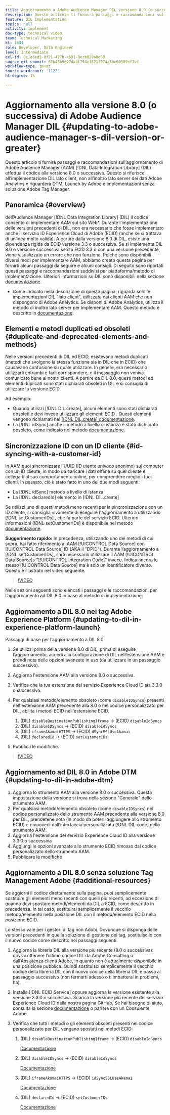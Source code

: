 ```yaml
---
title: Aggiornamento a Adobe Audience Manager DIL versione 8.0 (o successiva)
description: Questo articolo ti fornirà passaggi e raccomandazioni sull’aggiornamento del codice Adobe Audience Manager (AAM) Data Integration Library (DIL) alla versione 8.0 o successiva. Questo si riferisce all’implementazione DIL lato client, non all’inoltro lato server dei dati Adobe Analytics e riguarderà DTM, Launch by Adobe e implementazioni senza soluzione Adobe Tag Manager.
feature: DIL Implementation
topics: null
activity: implement
doc-type: technical video
team: Technical Marketing
kt: 1841
role: Developer, Data Engineer
level: Intermediate
exl-id: 8c1e6ed5-0f21-427b-a681-0ecb020a0e60
source-git-commit: 62b43b5627dabf754cf821f974a56c60989ef7ef
workflow-type: tm+mt
source-wordcount: '1122'
ht-degree: 1%

---
```


# Aggiornamento alla versione 8.0 (o successiva) di Adobe Audience Manager DIL {#updating-to-adobe-audience-manager-s-dil-version-or-greater}

Questo articolo ti fornirà passaggi e raccomandazioni sull’aggiornamento di Adobe Audience Manager (AAM) [!DNL Data Integration Library] (DIL) effettua il codice alla versione 8.0 o successiva. Questo si riferisce all’implementazione DIL lato client, non all’inoltro lato server dei dati Adobe Analytics e riguarderà DTM, Launch by Adobe e implementazioni senza soluzione Adobe Tag Manager.

## Panoramica {#overview}

dell’Audience Manager [!DNL Data Integration Library] (DIL) il codice consente di implementare AAM sul sito Web*. Durante l’implementazione delle versioni precedenti di DIL, non era necessario che fosse implementato anche il servizio ID Experience Cloud di Adobe (ECID) (anche se si trattava di un’idea molto valida). A partire dalla versione 8.0 di DIL, esiste una dipendenza rigida da ECID versione 3.3 o successiva. Se si implementa DIL 8.0 o versione successiva senza ECID 3.3 o con una versione precedente, viene visualizzato un errore che non funziona. Poiché sono disponibili diversi modi per implementare AAM, abbiamo creato questa pagina per fornirti alcuni passaggi da seguire e alcuni consigli. Di seguito sono riportati questi passaggi e raccomandazioni suddivisi per piattaforma/metodo di implementazione. Ulteriori informazioni su DIL sono disponibili nella sezione [documentazione](https://experienceleague.adobe.com/docs/audience-manager/user-guide/dil-api/dil-overview.html?lang=en).

* Come indicato nella descrizione di questa pagina, riguarda solo le implementazioni DIL &quot;lato client&quot;, utilizzate dai clienti AAM che non dispongono di Adobe Analytics. Se disponi di Adobe Analytics, utilizza il metodo di inoltro lato server per implementare AAM. Questo metodo è descritto in [documentazione](https://experienceleague.adobe.com/docs/analytics/admin/admin-tools/server-side-forwarding/ssf.html).

## Elementi e metodi duplicati ed obsoleti {#duplicate-and-deprecated-elements-and-methods}

Nelle versioni precedenti di DIL ed ECID, esistevano metodi duplicati (metodi che svolgono la stessa funzione sia in DIL che in ECID) che causavano confusione su quale utilizzare. In genere, era necessario utilizzarli entrambi e farli corrispondere, e il messaggio non veniva comunicato bene ai nostri clienti. A partire da DIL 8.0, questi metodi ed elementi duplicati sono stati dichiarati obsoleti in DIL e si consiglia di utilizzare la versione ECID.

Ad esempio:

* Quando utilizzi [!DNL DIL.create], alcuni elementi sono stati dichiarati obsoleti e devi invece utilizzare gli elementi ECID . Questi elementi vengono richiamati nel [[!DNL DIL.create] documentazione](https://experienceleague.adobe.com/docs/audience-manager/user-guide/dil-api/class-level-dil-methods/dil-create.html).
* La [!DNL idSync] anche il metodo a livello di istanza è stato dichiarato obsoleto, come indicato nel metodo [documentazione](https://experienceleague.adobe.com/docs/audience-manager/user-guide/dil-api/dil-instance-methods.html).

## Sincronizzazione ID con un ID cliente {#id-syncing-with-a-customer-id}

In AAM puoi sincronizzare l’UUID (ID utente univoco anonimo) sul computer con un ID cliente, in modo da caricare i dati offline su quel cliente e collegarli al suo comportamento online, per comprendere meglio i tuoi clienti. In passato, ciò è stato fatto in uno dei due modi seguenti:

* La [!DNL idSync] metodo a livello di istanza
* La [!DNL declaredId] elemento in [!DNL DIL.create]

Se utilizzi uno di questi metodi meno recenti per la sincronizzazione con un ID cliente, si consiglia vivamente di eseguire l&#39;aggiornamento a utilizzando [!DNL setCustomerIDs] , che fa parte del servizio ECID. Ulteriori informazioni [!DNL setCustomerIDs] è disponibile nel metodo [documentazione](https://experienceleague.adobe.com/docs/id-service/using/id-service-api/methods/setcustomerids.html).

**Suggerimento rapido:** In precedenza, utilizzando uno dei metodi di cui sopra, hai fatto riferimento al AAM [!UICONTROL Data Source] con [!UICONTROL Data Source] ID (AKA il &quot;DPID&quot;). Durante l’aggiornamento a [!DNL setCustomerIDs], sarà necessario utilizzare il AAM [!UICONTROL Data Source]s &quot;[!UICONTROL Integration Code]&quot; invece. Indica ancora lo stesso [!UICONTROL Data Source] ma è solo un identificatore diverso. Questo è illustrato nel video seguente.

>[!VIDEO](https://video.tv.adobe.com/v/23873/?quality=12)

Nelle sezioni seguenti sono elencati i passaggi e le raccomandazioni per l’aggiornamento ad DIL 8.0 in base al metodo di implementazione:

## Aggiornamento a DIL 8.0 nei tag Adobe Experience Platform {#updating-to-dil-in-experience-platform-launch}

Passaggi di base per l’aggiornamento a DIL 8.0

1. Se utilizzi prima della versione 8.0 di DIL, prima di eseguire l’aggiornamento, accedi alla configurazione di DIL nell’estensione AAM e prendi nota delle opzioni avanzate in uso (da utilizzare in un passaggio successivo).
1. Aggiorna l&#39;estensione AAM alla versione 8.0 o successiva.
1. Verifica che la tua estensione del servizio Experience Cloud ID sia 3.3.0 o successiva.
1. Per qualsiasi metodo/elemento obsoleto (come `disableIDSyncs`) presenti nell&#39;estensione AAM precedente alla 8.0 o nel codice personalizzato per DIL, abilita i metodi ECID nell&#39;estensione ECID.

   1. (DIL) `disableDestinationPublishingIframe` -> (ECID) `disableIdSyncs`
   1. (DIL) `disableIDSyncs` -> (ECID) `disableIdSyncs`
   1. (DIL) `iframeAkamaiHTTPS` -> (ECID) `dSyncSSLUseAkamai`
   1. (DIL) `declaredId` -> (ECID) `setCustomerIDs`

1. Pubblica le modifiche.

>[!VIDEO](https://video.tv.adobe.com/v/23874/?quality=12)

## Aggiornamento ad DIL 8.0 in Adobe DTM {#updating-to-dil-in-adobe-dtm}

1. Aggiorna lo strumento AAM alla versione 8.0 o successiva. Questa impostazione della versione si trova nella sezione &quot;Generale&quot; dello strumento AAM.
1. Per qualsiasi metodo/elemento obsoleto (come `disableIDSyncs`) nel codice personalizzato dello strumento AAM precedente alla versione 8.0 per DIL, prendetene nota (in modo da poterli aggiungere allo strumento ECID) e rimuoverli dall’interfaccia personalizzata [!DNL DIL code] nello strumento AAM.
1. Aggiorna l&#39;estensione del servizio Experience Cloud ID alla versione 3.3.0 o successiva
1. Aggiungi le opzioni avanzate allo strumento ECID rimosso dal codice personalizzato dello strumento AAM.
1. Pubblicare le modifiche

## Aggiornamento a DIL 8.0 senza soluzione Tag Management Adobe {#additional-resources}

Se aggiorni il codice direttamente sulla pagina, puoi semplicemente sostituire gli elementi meno recenti con quelli più recenti, ad eccezione di quando devi spostare metodi/elementi da DIL a ECID, come descritto in precedenza. In tal caso, sostituirai semplicemente il vecchio metodo/elemento nella posizione DIL con il metodo/elemento ECID nella posizione ECID.

Lo stesso vale per i gestori di tag non Adobi. Dovunque si disponga delle versioni precedenti in quella soluzione di gestione dei tag, sostituiscilo con il nuovo codice come descritto nei passaggi seguenti.

1. Aggiorna la libreria DIL alla versione più recente (8.0 o successiva): dovrai ottenere l’ultimo codice DIL da Adobe Consulting o dall’Assistenza clienti Adobe, in quanto non è attualmente disponibile in una posizione pubblica. Quindi sostituisci semplicemente il vecchio codice della libreria DIL con il nuovo codice della libreria DIL e passa al passaggio successivo (non fermarti adesso o ti imbatterai in problemi, ha).
1. Installa [!DNL ECID Service] oppure aggiorna la versione esistente alla versione 3.3.0 o successiva. Scarica la versione più recente del servizio Experience Cloud ID [dalla nostra pagina GitHub](https://github.com/Adobe-Marketing-Cloud/id-service/releases). Se hai bisogno di aiuto, consulta la sezione [documentazione](https://experienceleague.adobe.com/docs/id-service/using/home.html) o parlare con un Consulente Adobe.

1. Verifica che tutti i metodi o gli elementi obsoleti presenti nel codice personalizzato per DIL vengano spostati nei metodi ECID:

   1. (DIL) `disableDestinationPublishingIframe` -> (ECID) `disableIdSyncs`

      [Documentazione](https://experienceleague.adobe.com/docs/id-service/using/id-service-api/configurations/disableidsync.html)

   1. (DIL) `disableIDSyncs` -> (ECID) `disableIdSyncs`

      [Documentazione](https://experienceleague.adobe.com/docs/id-service/using/id-service-api/configurations/disableidsync.html)

   1. (DIL) `iframeAkamaiHTTPS` -> (ECID) `idSyncSSLUseAkamai`

      [Documentazione](https://experienceleague.adobe.com/docs/audience-manager/user-guide/dil-api/class-level-dil-methods/dil-create.html)

   1. (DIL) `declaredId` -> (ECID) `setCustomerIDs`

      [Documentazione](https://experienceleague.adobe.com/docs/id-service/using/id-service-api/methods/setcustomerids.html)
